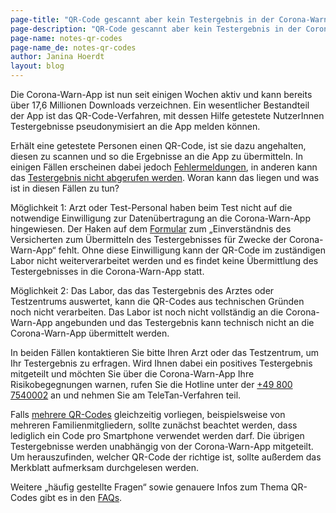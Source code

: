 ```yaml
---
page-title: "QR-Code gescannt aber kein Testergebnis in der Corona-Warn-App" 
page-description: "QR-Code gescannt aber kein Testergebnis in der Corona-Warn-App" 
page-name: notes-qr-codes
page-name_de: notes-qr-codes
author: Janina Hoerdt
layout: blog
---
```


Die Corona-Warn-App ist nun seit einigen Wochen aktiv und kann bereits über 17,6 Millionen Downloads verzeichnen. Ein wesentlicher Bestandteil der App ist das QR-Code-Verfahren, mit dessen Hilfe getestete NutzerInnen Testergebnisse pseudonymisiert an die App melden können.  
<!-- overview -->


Erhält eine getestete Personen einen QR-Code, ist sie dazu angehalten, diesen zu scannen und so die Ergebnisse an die App zu übermitteln. In einigen Fällen erscheinen dabei jedoch [Fehlermeldungen](/de/faq/#qr_scan), in anderen kann das [Testergebnis nicht abgerufen werden](/de/faq/#qr_test). Woran kann das liegen und was ist in diesen Fällen zu tun?

Möglichkeit 1: Arzt oder Test-Personal haben beim Test nicht auf die notwendige Einwilligung zur Datenübertragung an die Corona-Warn-App hingewiesen. Der Haken auf dem [Formular](https://github.com/corona-warn-app/cwa-documentation/issues/400#issuecomment-669937832) zum „Einverständnis des Versicherten zum Übermitteln des Testergebnisses für Zwecke der Corona-Warn-App“ fehlt. Ohne diese Einwilligung kann der QR-Code im zuständigen Labor nicht weiterverarbeitet werden und es findet keine Übermittlung des Testergebnisses in die Corona-Warn-App statt.

Möglichkeit 2: Das Labor, das das Testergebnis des Arztes oder Testzentrums auswertet, kann die QR-Codes aus technischen Gründen noch nicht verarbeiten. Das Labor ist noch nicht vollständig an die Corona-Warn-App angebunden und das Testergebnis kann technisch nicht an die Corona-Warn-App übermittelt werden.

In beiden Fällen kontaktieren Sie bitte Ihren Arzt oder das Testzentrum, um Ihr Testergebnis zu erfragen. Wird Ihnen dabei ein positives Testergebnis mitgeteilt und möchten Sie über die Corona-Warn-App Ihre Risikobegegnungen warnen, rufen Sie die Hotline unter der [+49 800 7540002](tel:+498007540002) an und nehmen Sie am TeleTan-Verfahren teil.

Falls [mehrere QR-Codes](/de/faq/#QRcodes) gleichzeitig vorliegen, beispielsweise von mehreren Familienmitgliedern, sollte zunächst beachtet werden, dass lediglich ein Code pro Smartphone verwendet werden darf. Die übrigen Testergebnisse werden unabhängig von der Corona-Warn-App mitgeteilt. Um herauszufinden, welcher QR-Code der richtige ist, sollte außerdem das Merkblatt aufmerksam durchgelesen werden. 

Weitere „häufig gestellte Fragen“ sowie genauere Infos zum Thema QR-Codes gibt es in den [FAQs](/de/faq/). 
